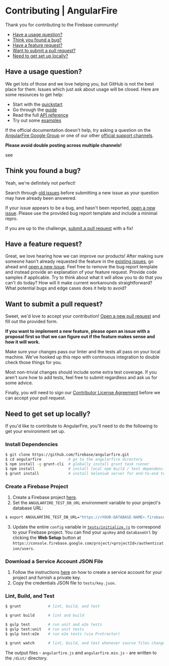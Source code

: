 # Contributing | AngularFire

Thank you for contributing to the Firebase community!

 - [Have a usage question?](#question)
 - [Think you found a bug?](#issue)
 - [Have a feature request?](#feature)
 - [Want to submit a pull request?](#submit)
 - [Need to get set up locally?](#local-setup)


## <a name="question"></a>Have a usage question?

We get lots of those and we love helping you, but GitHub is not the best place for them. Issues
which just ask about usage will be closed. Here are some resources to get help:

- Start with the [quickstart](../docs/quickstart.md)
- Go through the [guide](../docs/guide/README.md)
- Read the full [API reference](https://angularfire.firebaseapp.com/api.html)
- Try out some [examples](../README.md#examples)

If the official documentation doesn't help, try asking a question on the
[AngularFire Google Group](https://groups.google.com/forum/#!forum/firebase-angular) or one of our
other [official support channels](https://firebase.google.com/support/).

**Please avoid double posting across multiple channels!**

see
## <a name="issue"></a>Think you found a bug?

Yeah, we're definitely not perfect!

Search through [old issues](https://github.com/firebase/angularfire/issues) before submitting a new
issue as your question may have already been answered.

If your issue appears to be a bug, and hasn't been reported,
[open a new issue](https://github.com/firebase/angularfire/issues/new). Please use the provided bug
report template and include a minimal repro.

If you are up to the challenge, [submit a pull request](#submit) with a fix!


## <a name="feature"></a>Have a feature request?

Great, we love hearing how we can improve our products! After making sure someone hasn't already
requested the feature in the [existing issues](https://github.com/firebase/angularfire/issues), go
ahead and [open a new issue](https://github.com/firebase/angularfire/issues/new). Feel free to remove
the bug report template and instead provide an explanation of your feature request. Provide code
samples if applicable. Try to think about what it will allow you to do that you can't do today? How
will it make current workarounds straightforward? What potential bugs and edge cases does it help to
avoid?


## <a name="submit"></a>Want to submit a pull request?

Sweet, we'd love to accept your contribution! [Open a new pull request](https://github.com/firebase/angularfire/pull/new/master)
and fill out the provided form.

**If you want to implement a new feature, please open an issue with a proposal first so that we can
figure out if the feature makes sense and how it will work.**

Make sure your changes pass our linter and the tests all pass on your local machine. We've hooked
up this repo with continuous integration to double check those things for you.

Most non-trivial changes should include some extra test coverage. If you aren't sure how to add
tests, feel free to submit regardless and ask us for some advice.

Finally, you will need to sign our [Contributor License Agreement](https://cla.developers.google.com/about/google-individual)
before we can accept your pull request.


## <a name="local-setup"></a>Need to get set up locally?

If you'd like to contribute to AngularFire, you'll need to do the following to get your environment
set up.

### Install Dependencies

```bash
$ git clone https://github.com/firebase/angularfire.git
$ cd angularfire            # go to the angularfire directory
$ npm install -g grunt-cli  # globally install grunt task runner
$ npm install               # install local npm build / test dependencies
$ grunt install             # install Selenium server for end-to-end tests
```

### Create a Firebase Project

1. Create a Firebase project [here](https://console.firebase.google.com).
2. Set the `ANGULARFIRE_TEST_DB_URL` environment variable to your project's database URL:

```bash
$ export ANGULARFIRE_TEST_DB_URL="https://<YOUR-DATABASE-NAME>.firebaseio.com"
```

3. Update the entire `config` variable in [`tests/initialize.js`](../tests/initialize.js) to
correspond to your Firebase project. You can find your `apiKey` and `databaseUrl` by clicking the
**Web Setup** button at `https://console.firebase.google.com/project/<projectId>/authentication/users`.

### Download a Service Account JSON File

1. Follow the instructions [here](https://firebase.google.com/docs/server/setup#add_firebase_to_your_app)
on how to create a service account for your project and furnish a private key.
2. Copy the credentials JSON file to `tests/key.json`.

### Lint, Build, and Test

```bash
$ grunt            # lint, build, and test

$ grunt build      # lint and build

$ gulp test        # run unit and e2e tests
$ gulp test:unit   # run unit tests
$ gulp test:e2e    # run e2e tests (via Protractor)

$ grunt watch      # lint, build, and test whenever source files change
```

The output files - `angularfire.js` and `angularfire.min.js` - are written to the `/dist/` directory.
